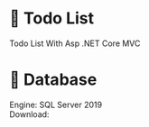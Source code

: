# 🚀 Todo List 
Todo List With Asp .NET Core MVC 

# 🚀 Database
Engine: SQL Server 2019 <br>
Download: 


